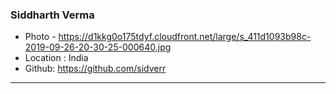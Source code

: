 ### Siddharth Verma 
- Photo - https://d1kkg0o175tdyf.cloudfront.net/large/s_411d1093b98c-2019-09-26-20-30-25-000640.jpg
- Location : India
- Github: https://github.com/sidverr
***
